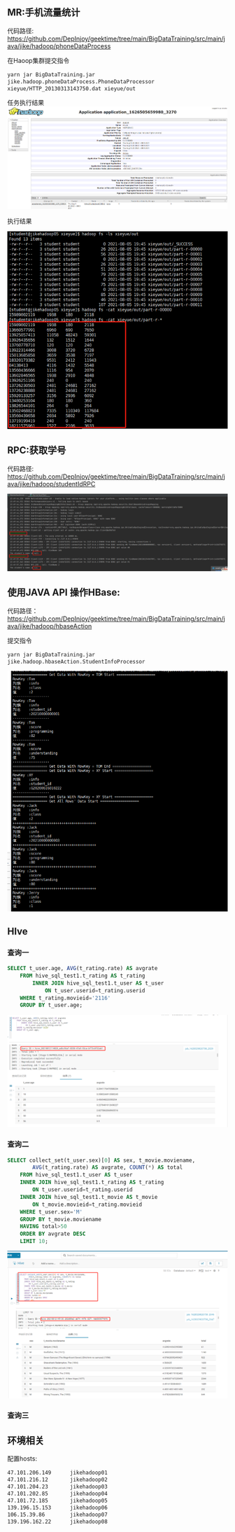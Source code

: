 ## MR:手机流量统计

代码路径:
https://github.com/DepInjoy/geektime/tree/main/BigDataTraining/src/main/java/jike/hadoop/phoneDataProcess


在Haoop集群提交指令
```shell
yarn jar BigDataTraining.jar jike.hadoop.phoneDataProcess.PhoneDataProcessor xieyue/HTTP_20130313143750.dat xieyue/out
```

任务执行结果
![JOB结果](others/MR-流量统计-JOB结果.png)

执行结果

![MR-流量统计执行结果](others/MR-流量统计.png)

## RPC:获取学号

代码路径:
https://github.com/DepInjoy/geektime/tree/main/BigDataTraining/src/main/java/jike/hadoop/studentIdRPC

![获取学号执行结果](others/HadoopRPC运行结果.png)

## 使用JAVA API 操作HBase:

代码路径：https://github.com/DepInjoy/geektime/tree/main/BigDataTraining/src/main/java/jike/hadoop/hbaseAction

提交指令
```shell
yarn jar BigDataTraining.jar jike.hadoop.hbaseAction.StudentInfoProcessor
```

![提交后查询结果](others/HBase查询数据结果.png)

## HIve
### 查询一
```sql
SELECT t_user.age, AVG(t_rating.rate) AS avgrate
    FROM hive_sql_test1.t_rating AS t_rating
        INNER JOIN hive_sql_test1.t_user AS t_user
            ON t_user.userid=t_rating.userid
    WHERE t_rating.movieid='2116'
    GROUP BY t_user.age;
```
![执行页面](others/Hive_1.png)

### 查询二
```sql
SELECT collect_set(t_user.sex)[0] AS sex, t_movie.moviename,
        AVG(t_rating.rate) AS avgrate, COUNT(*) AS total
    FROM hive_sql_test1.t_user AS t_user
    INNER JOIN hive_sql_test1.t_rating AS t_rating
        ON t_user.userid=t_rating.userid
    INNER JOIN hive_sql_test1.t_movie AS t_movie
        ON t_movie.movieid=t_rating.movieid
    WHERE t_user.sex='M'
    GROUP BY t_movie.moviename
    HAVING total>50
    ORDER BY avgrate DESC
    LIMIT 10;
```
![执行页面](others/Hive_2.png)

### 查询三



## 环境相关
配置hosts:
```
47.101.206.149		jikehadoop01
47.101.216.12		jikehadoop02
47.101.204.23		jikehadoop03
47.101.202.85		jikehadoop04
47.101.72.185		jikehadoop05
139.196.15.153		jikehadoop06
106.15.39.86		jikehadoop07
139.196.162.22		jikehadoop08
```



